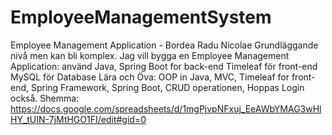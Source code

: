 # EmployeeManagementSystem
Employee Management Application - Bordea Radu Nicolae Grundläggande nivå men kan bli komplex. Jag vill bygga en Employee Management Application:
använd Java, Spring Boot for back-end
Timeleaf för front-end
MySQL för Database
Lära och Öva: OOP in Java, MVC, Timeleaf for front-end, Spring Framework, Spring Boot, CRUD operationen, Hoppas Login också.
Shemma:
https://docs.google.com/spreadsheets/d/1mgPjvpNFxuj_EeAWbYMAG3wHlHY_tUIN-7jMtHGO1FI/edit#gid=0
